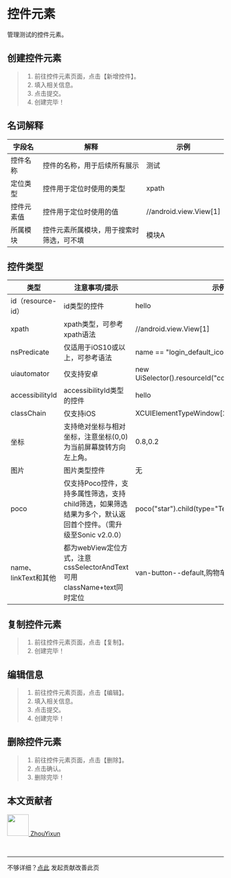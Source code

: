 # 控件元素
管理测试的控件元素。

## 创建控件元素

> 1. 前往控件元素页面，点击【新增控件】。
> 2. 填入相关信息。
> 3. 点击提交。
> 4. 创建完毕！

## 名词解释

|  字段名   | 解释  | 示例 |
|  ----  | ----  | ---- |
| 控件名称  | 控件的名称，用于后续所有展示 |  测试    |
| 定位类型  | 控件用于定位时使用的类型 |  xpath  |
| 控件元素值  | 控件用于定位时使用的值 |  //android.view.View[1]  |
| 所属模块  | 控件元素所属模块，用于搜索时筛选，可不填 |  模块A    |

## 控件类型

|  类型   | 注意事项/提示  | 示例 |
|  ----  | ----  | ---- |
| id（resource-id）  | id类型的控件 |  hello    |
| xpath  | xpath类型，可参考xpath语法 |  //android.view.View[1]  |
| nsPredicate  | 仅适用于iOS10或以上，可参考语法 |  name == "login_default_icon"  |
| uiautomator  | 仅支持安卓 |  new UiSelector().resourceId("com.test:id/close_btn")   |
| accessibilityId  | accessibilityId类型的控件 | hello  |
| classChain  | 仅支持iOS |  XCUIElementTypeWindow[2]/XCUIElementTypeAny   |
| 坐标  | 支持绝对坐标与相对坐标，注意坐标(0,0)为当前屏幕旋转方向左上角。 |  0.8,0.2   |
| 图片  | 图片类型控件 |  无   |
| poco  | 仅支持Poco控件，支持多属性筛选，支持child筛选，如果筛选结果为多个，默认返回首个控件。（需升级至Sonic v2.0.0） |  poco("star").child(type="Text",name="Hello")[0]   |
| name、linkText和其他  | 都为webView定位方式，注意cssSelectorAndText可用className+text同时定位 |  van-button--default,购物车   |

## 复制控件元素

> 1. 前往控件元素页面，点击【复制】。
> 2. 创建完毕！

## 编辑信息

> 1. 前往控件元素页面，点击【编辑】。
> 2. 填入相关信息。
> 3. 点击提交。
> 4. 创建完毕！

## 删除控件元素

> 1. 前往控件元素页面，点击【删除】。
> 2. 点击确认。
> 3. 删除完毕！

## 本文贡献者
<div class="cont">
<a href="https://github.com/ZhouYixun" target="_blank">
<img src="https://avatars.githubusercontent.com/u/56339314?v=4" width="50"/>
<span>ZhouYixun</span>
</a>
</div>


&nbsp;
&nbsp;
***
不够详细？[点此](https://github.com/SonicCloudOrg/sonic-offical-website/edit/main/src/markdown/doc/doc-element-manage.md) 发起贡献改善此页
